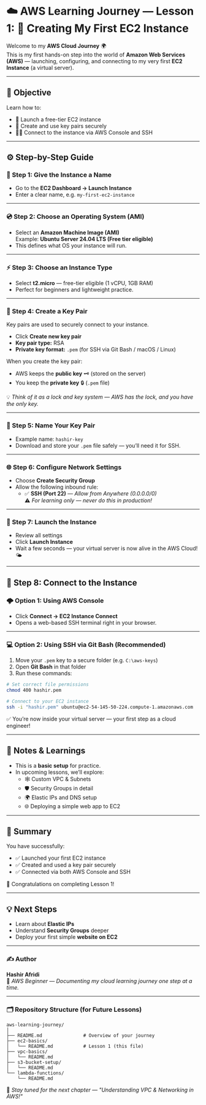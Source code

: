 # ☁️ AWS Learning Journey — Lesson 1: 🚀 Creating My First EC2 Instance

Welcome to my **AWS Cloud Journey** 🌍  
This is my first hands-on step into the world of **Amazon Web Services (AWS)** — launching, configuring, and connecting to my very first **EC2 Instance** (a virtual server).

---

## 🎯 Objective
Learn how to:
- 🧩 Launch a free-tier EC2 instance  
- 🔐 Create and use key pairs securely  
- 🧑‍💻 Connect to the instance via AWS Console and SSH

---

## ⚙️ Step-by-Step Guide

### 🪪 Step 1: Give the Instance a Name
- Go to the **EC2 Dashboard → Launch Instance**
- Enter a clear name, e.g. `my-first-ec2-instance`

---

### 💿 Step 2: Choose an Operating System (AMI)
- Select an **Amazon Machine Image (AMI)**  
  Example: **Ubuntu Server 24.04 LTS (Free tier eligible)**
- This defines what OS your instance will run.

---

### ⚡ Step 3: Choose an Instance Type
- Select **t2.micro** — free-tier eligible (1 vCPU, 1GB RAM)
- Perfect for beginners and lightweight practice.

---

### 🔑 Step 4: Create a Key Pair
Key pairs are used to securely connect to your instance.

- Click **Create new key pair**
- **Key pair type:** RSA  
- **Private key format:** `.pem` (for SSH via Git Bash / macOS / Linux)

When you create the key pair:
- AWS keeps the **public key** 🗝️ (stored on the server)
- You keep the **private key** 🔒 (`.pem` file)

💡 *Think of it as a lock and key system — AWS has the lock, and you have the only key.*

---

### 🧾 Step 5: Name Your Key Pair
- Example name: `hashir-key`
- Download and store your `.pem` file safely — you’ll need it for SSH.

---

### 🌐 Step 6: Configure Network Settings
- Choose **Create Security Group**
- Allow the following inbound rule:
  - ✅ **SSH (Port 22)** — *Allow from Anywhere (0.0.0.0/0)*  
    ⚠️ *For learning only — never do this in production!*

---

### 🚀 Step 7: Launch the Instance
- Review all settings
- Click **Launch Instance**
- Wait a few seconds — your virtual server is now alive in the AWS Cloud! 🌤️

---

## 🔗 Step 8: Connect to the Instance

### 🌩️ Option 1: Using AWS Console
- Click **Connect → EC2 Instance Connect**
- Opens a web-based SSH terminal right in your browser.

---

### 💻 Option 2: Using SSH via Git Bash (Recommended)
1. Move your `.pem` key to a secure folder (e.g. `C:\aws-keys`)
2. Open **Git Bash** in that folder
3. Run these commands:

```bash
# Set correct file permissions
chmod 400 hashir.pem

# Connect to your EC2 instance
ssh -i "hashir.pem" ubuntu@ec2-54-145-50-224.compute-1.amazonaws.com
```

✅ You’re now inside your virtual server — your first step as a cloud engineer!

---

## 🧩 Notes & Learnings
- This is a **basic setup** for practice.
- In upcoming lessons, we’ll explore:
  - 🕸️ Custom VPC & Subnets
  - 🛡️ Security Groups in detail
  - 🌍 Elastic IPs and DNS setup
  - 🌐 Deploying a simple web app to EC2

---

## 🏁 Summary
You have successfully:
- ✅ Launched your first EC2 instance  
- ✅ Created and used a key pair securely  
- ✅ Connected via both AWS Console and SSH  

🎉 Congratulations on completing Lesson 1!

---

## 💡 Next Steps
- Learn about **Elastic IPs**  
- Understand **Security Groups** deeper  
- Deploy your first simple **website on EC2**  

---

### ✍️ Author
**Hashir Afridi**  
📘 *AWS Beginner — Documenting my cloud learning journey one step at a time.*

---

### 🗂️ Repository Structure (for Future Lessons)
```
aws-learning-journey/
│
├── README.md               # Overview of your journey
├── ec2-basics/
│   └── README.md           # Lesson 1 (this file)
├── vpc-basics/
│   └── README.md
├── s3-bucket-setup/
│   └── README.md
└── lambda-functions/
    └── README.md
```

🌟 *Stay tuned for the next chapter — "Understanding VPC & Networking in AWS!"*
